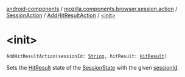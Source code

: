 [android-components](../../../index.md) / [mozilla.components.browser.session.action](../../index.md) / [SessionAction](../index.md) / [AddHitResultAction](index.md) / [&lt;init&gt;](./-init-.md)

# &lt;init&gt;

`AddHitResultAction(sessionId: `[`String`](https://kotlinlang.org/api/latest/jvm/stdlib/kotlin/-string/index.html)`, hitResult: `[`HitResult`](../../../mozilla.components.concept.engine/-hit-result/index.md)`)`

Sets the [HitResult](../../../mozilla.components.concept.engine/-hit-result/index.md) state of the [SessionState](../../../mozilla.components.browser.session.state/-session-state/index.md) with the given [sessionId](session-id.md).

